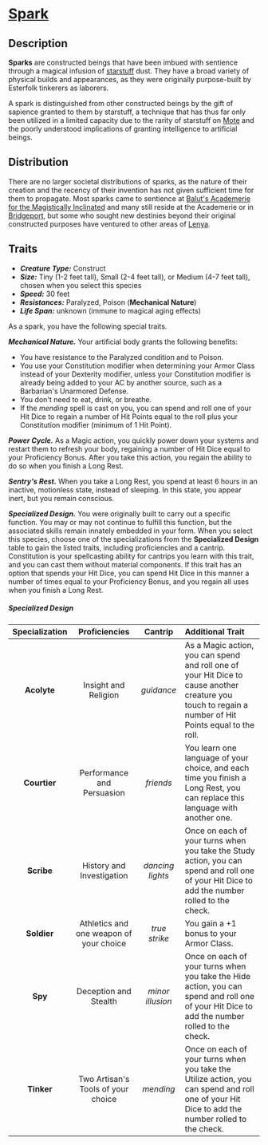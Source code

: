 # [Spark](https://github.com/mpanighetti/dnd5e-species/blob/main/constructs/spark.md)

## Description

**Sparks** are constructed beings that have been imbued with sentience through a magical infusion of [starstuff](../../ch-6-mote-treasures/starstuff.md) dust. They have a broad variety of physical builds and appearances, as they were originally purpose-built by Esterfolk tinkerers as laborers.

A spark is distinguished from other constructed beings by the gift of sapience granted to them by starstuff, a technique that has thus far only been utilized in a limited capacity due to the rarity of starstuff on [Mote](../../ch-1-welcome-to-mote/cosmology/mote.md) and the poorly understood implications of granting intelligence to artificial beings.

## Distribution

There are no larger societal distributions of sparks, as the nature of their creation and the recency of their invention has not given sufficient time for them to propagate. Most sparks came to sentience at [Balut's Academerie for the Magistically Inclinated](../../ch-2-people-of-mote/organizations/baluts-academerie/baluts-academerie.md) and many still reside at the Academerie or in [Bridgeport](../../ch-2-people-of-mote/societies/esterfell-accord/bridgeport/bridgeport.md), but some who sought new destinies beyond their original constructed purposes have ventured to other areas of [Lenya](../../ch-4-esterfell-gazetteer/lenya/lenya.md).

## Traits

- _**Creature Type:**_ Construct
- _**Size:**_ Tiny (1-2 feet tall), Small (2-4 feet tall), or Medium (4-7 feet tall), chosen when you select this species
- _**Speed:**_ 30 feet
- _**Resistances:**_ Paralyzed, Poison (**Mechanical Nature**)
- _**Life Span:**_ unknown (immune to magical aging effects)

As a spark, you have the following special traits.

_**Mechanical Nature.**_ Your artificial body grants the following benefits:

- You have resistance to the Paralyzed condition and to Poison.
- You use your Constitution modifier when determining your Armor Class instead of your Dexterity modifier, unless your Constitution modifier is already being added to your AC by another source, such as a Barbarian's Unarmored Defense.
- You don't need to eat, drink, or breathe.
- If the _mending_ spell is cast on you, you can spend and roll one of your Hit Dice to regain a number of Hit Points equal to the roll plus your Constitution modifier (minimum of 1 Hit Point).

_**Power Cycle.**_ As a Magic action, you quickly power down your systems and restart them to refresh your body, regaining a number of Hit Dice equal to your Proficiency Bonus. After you take this action, you regain the ability to do so when you finish a Long Rest.

_**Sentry's Rest.**_ When you take a Long Rest, you spend at least 6 hours in an inactive, motionless state, instead of sleeping. In this state, you appear inert, but you remain conscious.

_**Specialized Design.**_ You were originally built to carry out a specific function. You may or may not continue to fulfill this function, but the associated skills remain innately embedded in your form. When you select this species, choose one of the specializations from the **Specialized Design** table to gain the listed traits, including proficiencies and a cantrip. Constitution is your spellcasting ability for cantrips you learn with this trait, and you can cast them without material components. If this trait has an option that spends your Hit Dice, you can spend Hit Dice in this manner a number of times equal to your Proficiency Bonus, and you regain all uses when you finish a Long Rest.

##### Specialized Design
| Specialization | Proficiencies | Cantrip | Additional Trait |
|:--------------:|:-------------:|:------:|:-----------------|
| **Acolyte**    | Insight and Religion | _guidance_ | As a Magic action, you can spend and roll one of your Hit Dice to cause another creature you touch to regain a number of Hit Points equal to the roll. |
| **Courtier**   | Performance and Persuasion | _friends_ | You learn one language of your choice, and each time you finish a Long Rest, you can replace this language with another one. |
| **Scribe**     | History and Investigation | _dancing lights_ | Once on each of your turns when you take the Study action, you can spend and roll one of your Hit Dice to add the number rolled to the check. |
| **Soldier**    | Athletics and one weapon of your choice | _true strike_ | You gain a +1 bonus to your Armor Class. |
| **Spy**        | Deception and Stealth | _minor illusion_ | Once on each of your turns when you take the Hide action, you can spend and roll one of your Hit Dice to add the number rolled to the check. |
| **Tinker**     | Two Artisan's Tools of your choice | _mending_ | Once on each of your turns when you take the Utilize action, you can spend and roll one of your Hit Dice to add the number rolled to the check. |
